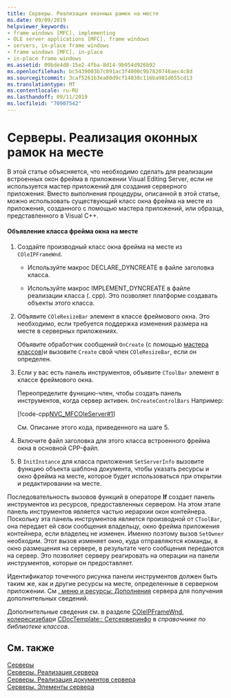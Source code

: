 ```yaml
---
title: Серверы. Реализация оконных рамок на месте
ms.date: 09/09/2019
helpviewer_keywords:
- frame windows [MFC], implementing
- OLE server applications [MFC], frame windows
- servers, in-place frame windows
- frame windows [MFC], in-place
- in-place frame windows
ms.assetid: 09bde4d8-15e2-4fba-8d14-9b954d926b92
ms.openlocfilehash: bc5439003b7c891ac3f4000c9b7820746aec4c8d
ms.sourcegitcommit: 3caf5261b3ea80d9cf14038c116ba981d655cd13
ms.translationtype: MT
ms.contentlocale: ru-RU
ms.lasthandoff: 09/11/2019
ms.locfileid: "70907542"
---
```

# <a name="servers-implementing-in-place-frame-windows"></a>Серверы. Реализация оконных рамок на месте

В этой статье объясняется, что необходимо сделать для реализации встроенных окон фрейма в приложении Visual Editing Server, если не используется мастер приложений для создания серверного приложения. Вместо выполнения процедуры, описанной в этой статье, можно использовать существующий класс окна фрейма на месте из приложения, созданного с помощью мастера приложений, или образца, представленного в Visual C++.

#### <a name="to-declare-an-in-place-frame-window-class"></a>Объявление класса фрейма окна на месте

1. Создайте производный класс окна фрейма на месте из `COleIPFrameWnd`.

   - Используйте макрос DECLARE_DYNCREATE в файле заголовка класса.

   - Используйте макрос IMPLEMENT_DYNCREATE в файле реализации класса (. cpp). Это позволяет платформе создавать объекты этого класса.

1. Объявите `COleResizeBar` элемент в классе фреймового окна. Это необходимо, если требуется поддержка изменения размера на месте в серверных приложениях.

   Объявите обработчик сообщений `OnCreate` (с помощью [мастера классов](reference/mfc-class-wizard.md))и вызовите `Create` свой член `COleResizeBar`, если он определен.

1. Если у вас есть панель инструментов, объявите `CToolBar` элемент в классе фреймового окна.

   Переопределите функцию-член, чтобы создать панель инструментов, когда сервер активен. `OnCreateControlBars` Например:

   [!code-cpp[NVC_MFCOleServer#1](../mfc/codesnippet/cpp/servers-implementing-in-place-frame-windows_1.cpp)]

   См. Описание этого кода, приведенного на шаге 5.

1. Включите файл заголовка для этого класса встроенного фрейма окна в основной CPP-файл.

1. В `InitInstance` для класса приложения `SetServerInfo` вызовите функцию объекта шаблона документа, чтобы указать ресурсы и окно фрейма на месте, которое будет использоваться при открытии и редактировании на месте.

Последовательность вызовов функций в операторе **If** создает панель инструментов из ресурсов, предоставленных сервером. На этом этапе панель инструментов является частью иерархии окон контейнера. Поскольку эта панель инструментов является производной от `CToolBar`, она передает ей свои сообщения владельцу, окно фрейма приложения контейнера, если владелец не изменен. Именно поэтому вызов `SetOwner` необходим. Этот вызов изменяет окно, куда отправляются команды, в окно размещения на сервере, в результате чего сообщения передаются на сервер. Это позволяет серверу реагировать на операции на панели инструментов, которые он предоставляет.

Идентификатор точечного рисунка панели инструментов должен быть таким же, как и другие ресурсы на месте, определенные в серверном приложении. См [. меню и ресурсы: Дополнения](../mfc/menus-and-resources-server-additions.md) сервера для получения дополнительных сведений.

Дополнительные сведения см. в разделе [COleIPFrameWnd](../mfc/reference/coleipframewnd-class.md), [колересизебар](../mfc/reference/coleresizebar-class.md)и [CDocTemplate:: Сетсерверинфо](../mfc/reference/cdoctemplate-class.md#setserverinfo) в *справочнике по библиотеке классов*.

## <a name="see-also"></a>См. также

[Серверы](../mfc/servers.md)<br/>
[Серверы. Реализация сервера](../mfc/servers-implementing-a-server.md)<br/>
[Серверы. Реализация документов сервера](../mfc/servers-implementing-server-documents.md)<br/>
[Серверы. Элементы сервера](../mfc/servers-server-items.md)
